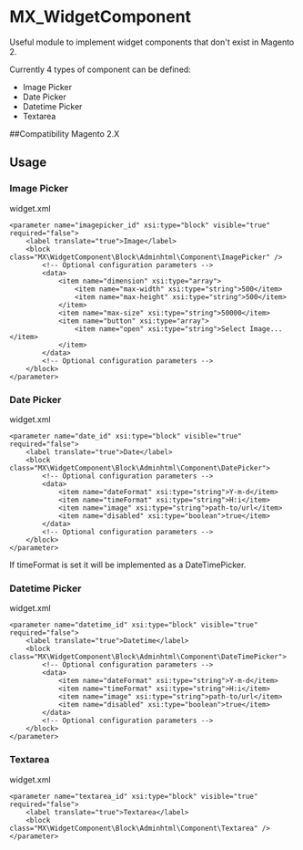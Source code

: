 # MX_WidgetComponent
Useful module to implement widget components that don't exist in Magento 2.

Currently 4 types of component can be defined: 
- Image Picker 
- Date Picker
- Datetime Picker
- Textarea

##Compatibility
Magento 2.X


## Usage

### Image Picker

widget.xml
```
<parameter name="imagepicker_id" xsi:type="block" visible="true" required="false">
    <label translate="true">Image</label>
    <block class="MX\WidgetComponent\Block\Adminhtml\Component\ImagePicker" />
        <!-- Optional configuration parameters -->
        <data>
            <item name="dimension" xsi:type="array">
                <item name="max-width" xsi:type="string">500</item>
                <item name="max-height" xsi:type="string">500</item>
            </item>
            <item name="max-size" xsi:type="string">50000</item>
            <item name="button" xsi:type="array">
                <item name="open" xsi:type="string">Select Image...</item>
            </item>
        </data>
        <!-- Optional configuration parameters -->
    </block>
</parameter>
```

### Date Picker

widget.xml
```
<parameter name="date_id" xsi:type="block" visible="true" required="false">
    <label translate="true">Date</label>
    <block class="MX\WidgetComponent\Block\Adminhtml\Component\DatePicker">
        <!-- Optional configuration parameters -->
        <data>
            <item name="dateFormat" xsi:type="string">Y-m-d</item>
            <item name="timeFormat" xsi:type="string">H:i</item>
            <item name="image" xsi:type="string">path-to/url</item>
            <item name="disabled" xsi:type="boolean">true</item>
        </data>
        <!-- Optional configuration parameters -->
    </block>
</parameter>
```

If timeFormat is set it will be implemented as a DateTimePicker.


### Datetime Picker

widget.xml
```
<parameter name="datetime_id" xsi:type="block" visible="true" required="false">
    <label translate="true">Datetime</label>
    <block class="MX\WidgetComponent\Block\Adminhtml\Component\DateTimePicker">
        <!-- Optional configuration parameters -->
        <data>
            <item name="dateFormat" xsi:type="string">Y-m-d</item>
            <item name="timeFormat" xsi:type="string">H:i</item>
            <item name="image" xsi:type="string">path-to/url</item>
            <item name="disabled" xsi:type="boolean">true</item>
        </data>
        <!-- Optional configuration parameters -->
    </block>
</parameter>
```

### Textarea

widget.xml
```
<parameter name="textarea_id" xsi:type="block" visible="true" required="false">
    <label translate="true">Textarea</label>
    <block class="MX\WidgetComponent\Block\Adminhtml\Component\Textarea" />
</parameter>
```
